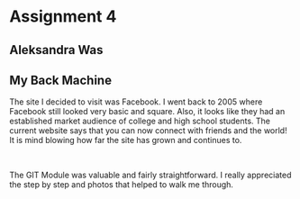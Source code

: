 # Assignment 4
## Aleksandra Was
## My Back Machine
<p> The site I decided to visit was Facebook. I went back to 2005 where Facebook still looked very basic and square. Also, it looks like they had an established market audience of college and high school students. The current website says that you can now connect with friends and the world! It is mind blowing how far the site has grown and continues to.
</p>
<br>
<p> The GIT Module was valuable and fairly straightforward. I really appreciated the step by step and photos that helped to walk me through.
